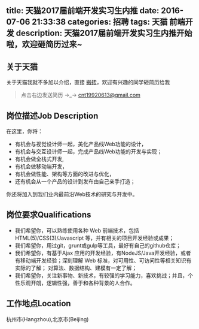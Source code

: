 title: 天猫2017届前端开发实习生内推
date: 2016-07-06 21:33:38
categories: 招聘
tags: 天猫 前端开发
description: 天猫2017届前端开发实习生内推开始啦，欢迎砸简历过来~
---

## 关于天猫

关于天猫我就不多加以介绍，直接 [搬砖](https://www.zhihu.com/question/33589154)，欢迎有兴趣的同学砸简历给我

> 点击右边发送简历 →_→ [cnt19920613@gmail.com](mailto:cnt19920613@gmail.com)

## 岗位描述Job Description

在这里，你将： 

- 有机会与视觉设计师一起，美化产品线Web功能的设计， 
- 有机会与交互设计师一起，完成产品线Web功能的开发与实现；
- 有机会做全栈式开发,
- 有机会做移动端开发， 
- 有机会做性能、架构等方面的改进与优化， 
- 还有机会从一个产品的设计到发布由自己亲手打造； 

你还将加入到我们业内最前沿Web技术的研究与开发中。

## 岗位要求Qualifications

- 我们希望你，可以熟练使用各种 Web 前端技术，包括HTML(5)/CSS(3)/Javascript 等，并有相关的项目开发经验或成果； 
- 我们希望你，用过git，grunt或gulp等工具，最好有自己的github仓库； 
- 我们希望你，有基于Ajax 应用的开发经验，有NodeJS/Java开发经验，或者有移动端开发经验；深刻理解 Web 标准，对可用性、可访问性等相关知识有实际的了解； 对算法、数据结构、建模有一定了解； 
- 我们希望你，关注新事物、新技术，有较强的学习能力，喜欢挑战；并且，个性乐观开朗，逻辑性强，善于和各种背景的人合作。 

## 工作地点Location
杭州市(Hangzhou),北京市(Beijing)

<!-- more -->

